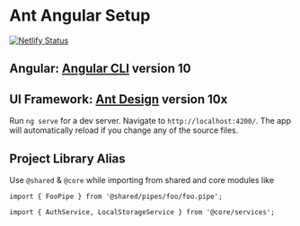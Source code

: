 # Ant Angular Setup

[![Netlify Status](https://api.netlify.com/api/v1/badges/92b9c32e-e373-4b45-9623-32e236b8646f/deploy-status)](https://app.netlify.com/sites/goofy-torvalds-968eb6/deploys)

## Angular: [Angular CLI](https://github.com/angular/angular-cli) version 10
## UI Framework: [Ant Design](https://ng.ant.design/) version 10x

Run `ng serve` for a dev server. Navigate to `http://localhost:4200/`. The app will automatically reload if you change any of the source files.

## Project Library Alias

Use `@shared` & `@core` while importing from shared and core modules like

`import { FooPipe } from '@shared/pipes/foo/foo.pipe';
`

`import { AuthService, LocalStorageService } from '@core/services';`



